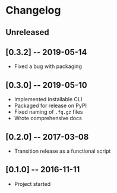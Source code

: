 # Changelog

## Unreleased

## [0.3.2] -- 2019-05-14
- Fixed a bug with packaging

## [0.3.0] -- 2019-05-10
- Implemented installable CLI
- Packaged for release on PyPI
- Fixed naming of `.fq.gz` files
- Wrote comprehensive docs

## [0.2.0] -- 2017-03-08
- Transition release as a functional script

## [0.1.0] -- 2016-11-11
- Project started

